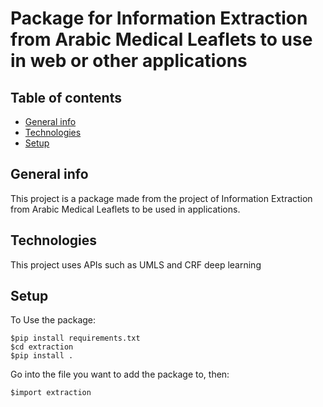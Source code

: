 # Package for Information Extraction from Arabic Medical Leaflets to use in web or other applications

## Table of contents
* [General info](#general-info)
* [Technologies](#technologies)
* [Setup](#setup)

## General info
This project is a package made from the project of Information Extraction from Arabic Medical Leaflets to be used in applications.

## Technologies
This project uses APIs such as UMLS and CRF deep learning

## Setup
To Use the package:
```
$pip install requirements.txt
$cd extraction
$pip install .
```

Go into the file you want to add the package to, then:
```
$import extraction
```
